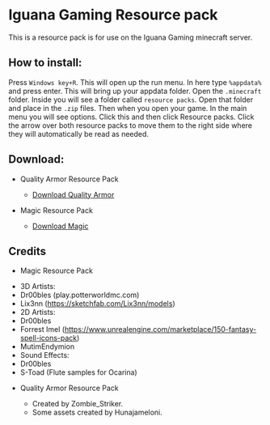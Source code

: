 # Iguana Gaming Resource pack
This is a resource pack is for use on the Iguana Gaming minecraft server.

How to install:
------

Press `Windows key+R`. This will open up the run menu. In here type `%appdata%` and press enter. This will bring up your appdata folder. Open the `.minecraft` folder. Inside you will see a folder called `resource packs`. Open that folder and place in the `.zip` files. Then when you open your game. In the main menu you will see options. Click this and then click Resource packs. Click the arrow over both resource packs to move them to the right side where they will automatically be read as needed.


Download:
------
* Quality Armor Resource Pack

  - [Download Quality Armor](https://github.com/MrGalaxy/Iguana-Gaming-Resource-pack/releases/download/1.0/QualityArmoryV2.0.2.zip)

* Magic Resource Pack 

  - [Download Magic](https://github.com/MrGalaxy/Iguana-Gaming-Resource-pack/releases/download/1.0/Magic-RP-8-1.zip)

## Credits

* Magic Resource Pack

- 3D Artists: 
- Dr00bles (play.potterworldmc.com)
- Lix3nn (https://sketchfab.com/Lix3nn/models)
- 2D Artists: 
- Dr00bles
- Forrest Imel (https://www.unrealengine.com/marketplace/150-fantasy-spell-icons-pack)
- MutimEndymion
- Sound Effects:
- Dr00bles
- S-Toad (Flute samples for Ocarina)

* Quality Armor Resource Pack

  - Created by Zombie_Striker. 
  - Some assets created by Hunajameloni.